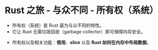 # Rust 之旅 - 与众不同 - 所有权（系统）

- 所有权（系统）是 Rust 最为与众不同的特性。
- 它让 Rust 无需垃圾回收（garbage collector）即可保障内存安全。

* 所有权以及相关功能：**借用**、**slice** 以及 **Rust 如何在内存中布局数据**。


